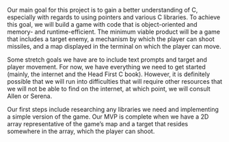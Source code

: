 Our main goal for this project is to gain a better understanding of C, especially with regards to using pointers and various C libraries. To achieve this goal, we will build a game with code that is object-oriented and memory- and runtime-efficient. The minimum viable product will be a game that includes a target enemy, a mechanism by which the player can shoot missiles, and a map displayed in the terminal on which the player can move.
 
Some stretch goals we have are to include text prompts and target and player movement. For now, we have everything we need to get started (mainly, the internet and the Head First C book). However, it is definitely possible that we will run into difficulties that will require other resources that we will not be able to find on the internet, at which point, we will consult Allen or Serena.
 
Our first steps include researching any libraries we need and implementing a simple version of the game. Our MVP is complete when we have a 2D array representative of the game’s map and a target that resides somewhere in the array, which the player can shoot.
